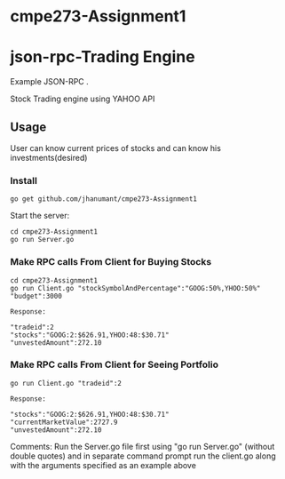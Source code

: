 # cmpe273-Assignment1
# json-rpc-Trading Engine
Example JSON-RPC .

Stock Trading engine using YAHOO API

## Usage
User can know current prices of stocks and can know his investments(desired)
### Install

```
go get github.com/jhanumant/cmpe273-Assignment1
```

Start the  server:

```
cd cmpe273-Assignment1
go run Server.go
```
### Make RPC calls From Client for Buying Stocks

```
cd cmpe273-Assignment1
go run Client.go "stockSymbolAndPercentage":"GOOG:50%,YHOO:50%" "budget":3000
```

```
Response:

"tradeid":2
"stocks":"GOOG:2:$626.91,YHOO:48:$30.71"
"unvestedAmount":272.10
```
### Make RPC calls From Client for Seeing Portfolio
```
go run Client.go "tradeid":2
```

```
Response:

"stocks":"GOOG:2:$626.91,YHOO:48:$30.71"
"currentMarketValue":2727.9
"unvestedAmount":272.10
```

Comments: Run the Server.go file first using "go run Server.go" (without double quotes) and in separate command prompt run the 
client.go along with the arguments specified as an example above
